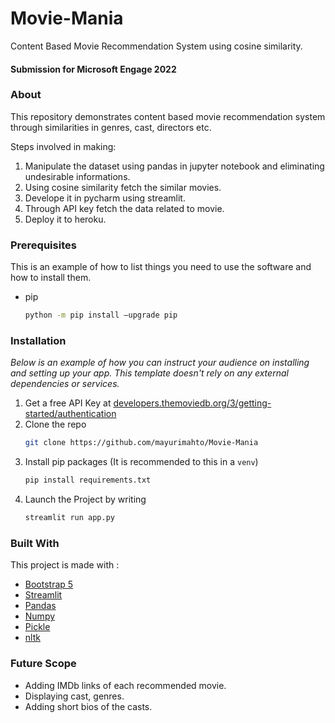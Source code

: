 # Movie-Mania
Content Based Movie Recommendation System using cosine similarity.

#### Submission for Microsoft Engage 2022

### About
This repository demonstrates content based movie recommendation system through similarities in genres, cast, directors etc.

Steps involved in making:
1. Manipulate the dataset using pandas in jupyter notebook and eliminating undesirable informations.
2. Using cosine similarity fetch the similar movies.
3. Develope it in pycharm using streamlit.
4. Through API key fetch the data related to movie.
5. Deploy it to heroku.

### Prerequisites

This is an example of how to list things you need to use the software and how to install them.

-   pip
    ```sh
    python -m pip install –upgrade pip
    ```
    
### Installation

_Below is an example of how you can instruct your audience on installing and setting up your app. This template doesn't rely on any external dependencies or services._

1. Get a free API Key at [developers.themoviedb.org/3/getting-started/authentication](https://developers.themoviedb.org/3/getting-started/authentication)
2. Clone the repo
    ```sh
    git clone https://github.com/mayurimahto/Movie-Mania
    ```
3. Install pip packages (It is recommended to this in a `venv`)
    ```sh
    pip install requirements.txt
    ```
4. Launch the Project by writing
    ```sh
    streamlit run app.py

### Built With

This project is made with :

-   [Bootstrap 5](https://getbootstrap.com)
-   [Streamlit](https://streamlit.io/)
-   [Pandas](https://pandas.pydata.org/)
-   [Numpy](https://numpy.org/)
-   [Pickle](https://docs.python.org/3/library/pickle.html)
-   [nltk](https://www.nltk.org/)

### Future Scope
- Adding IMDb links of each recommended movie.
- Displaying cast, genres.
- Adding short bios of the casts.
